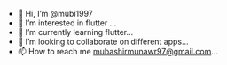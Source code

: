 - 👋 Hi, I’m @mubi1997
- 👀 I’m interested in flutter ...
- 🌱 I’m currently learning flutter...
- 💞️ I’m looking to collaborate on different apps...
- 📫 How to reach me mubashirmunawr97@gmail.com...

<!---
mubi1997/mubi1997 is a ✨ special ✨ repository because its `README.md` (this file) appears on your GitHub profile.
You can click the Preview link to take a look at your changes.
--->
